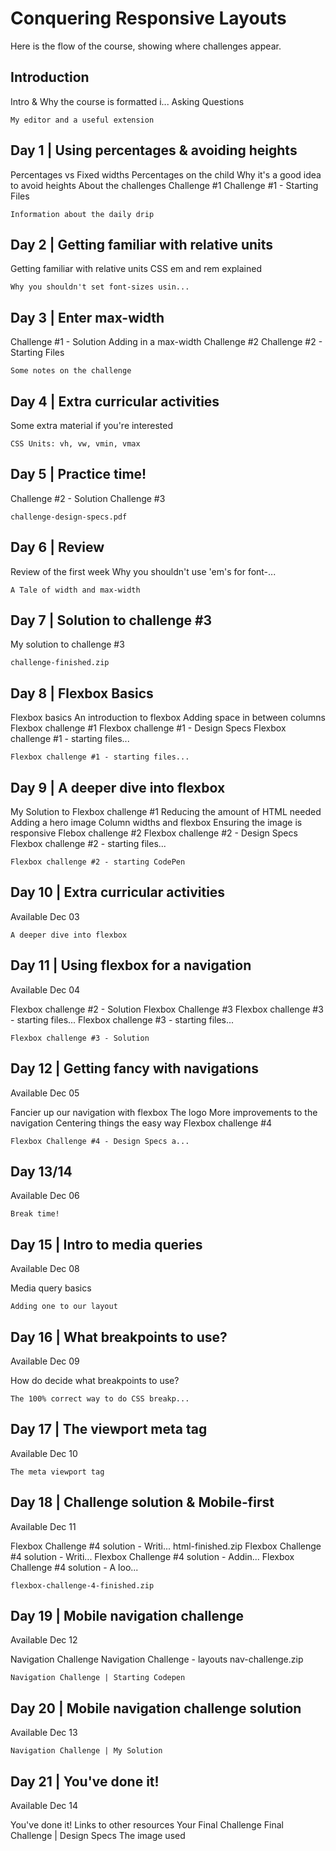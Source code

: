 # Conquering Responsive Layouts

Here is the flow of the course, showing where challenges appear.


## Introduction

Intro & Why the course is formatted i...
Asking Questions

    My editor and a useful extension

## Day 1 | Using percentages & avoiding heights

Percentages vs Fixed widths
Percentages on the child
Why it's a good idea to avoid heights
About the challenges
Challenge #1
Challenge #1 - Starting Files

    Information about the daily drip

## Day 2 | Getting familiar with relative units

Getting familiar with relative units
CSS em and rem explained

    Why you shouldn't set font-sizes usin...

## Day 3 | Enter max-width

Challenge #1 - Solution
Adding in a max-width
Challenge #2
Challenge #2 - Starting Files

    Some notes on the challenge

## Day 4 | Extra curricular activities

Some extra material if you're interested

    CSS Units: vh, vw, vmin, vmax

## Day 5 | Practice time!

Challenge #2 - Solution
Challenge #3

    challenge-design-specs.pdf

## Day 6 | Review

Review of the first week
Why you shouldn't use 'em's for font-...

    A Tale of width and max-width

## Day 7 | Solution to challenge #3

My solution to challenge #3

    challenge-finished.zip

## Day 8 | Flexbox Basics

Flexbox basics
An introduction to flexbox
Adding space in between columns
Flexbox challenge #1
Flexbox challenge #1 - Design Specs
Flexbox challenge #1 - starting files...

    Flexbox challenge #1 - starting files...

## Day 9 | A deeper dive into flexbox

My Solution to Flexbox challenge #1
Reducing the amount of HTML needed
Adding a hero image
Column widths and flexbox
Ensuring the image is responsive
Flebox challenge #2
Flexbox challenge #2 - Design Specs
Flexbox challenge #2 - starting files...

    Flexbox challenge #2 - starting CodePen

## Day 10 | Extra curricular activities

Available Dec 03

    A deeper dive into flexbox

## Day 11 | Using flexbox for a navigation

Available Dec 04

Flexbox challenge #2 - Solution
Flexbox Challenge #3
Flexbox challenge #3 - starting files...
Flexbox challenge #3 - starting files...

    Flexbox challenge #3 - Solution

## Day 12 | Getting fancy with navigations

Available Dec 05

Fancier up our navigation with flexbox
The logo
More improvements to the navigation
Centering things the easy way
Flexbox challenge #4

    Flexbox Challenge #4 - Design Specs a...

## Day 13/14

Available Dec 06

    Break time!

## Day 15 | Intro to media queries

Available Dec 08

Media query basics

    Adding one to our layout

## Day 16 | What breakpoints to use?

Available Dec 09

How do decide what breakpoints to use?

    The 100% correct way to do CSS breakp...

## Day 17 | The viewport meta tag

Available Dec 10

    The meta viewport tag

## Day 18 | Challenge solution & Mobile-first

Available Dec 11

Flexbox Challenge #4 solution - Writi...
html-finished.zip
Flexbox Challenge #4 solution - Writi...
Flexbox Challenge #4 solution - Addin...
Flexbox Challenge #4 solution - A loo...

    flexbox-challenge-4-finished.zip

## Day 19 | Mobile navigation challenge

Available Dec 12

Navigation Challenge
Navigation Challenge - layouts
nav-challenge.zip

    Navigation Challenge | Starting Codepen

## Day 20 | Mobile navigation challenge solution

Available Dec 13

    Navigation Challenge | My Solution

## Day 21 | You've done it!

Available Dec 14

You've done it!
Links to other resources
Your Final Challenge
Final Challenge | Design Specs
The image used
